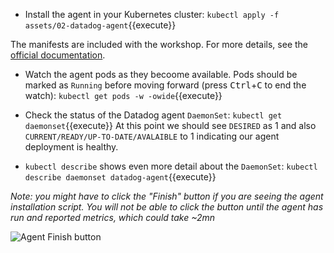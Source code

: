 * Install the agent in your Kubernetes cluster:
`kubectl apply -f assets/02-datadog-agent`{{execute}}

The manifests are included with the workshop. For more details, see the [official documentation](https://docs.datadoghq.com/agent/kubernetes/daemonset_setup/).

* Watch the agent pods as they becoome available. Pods should be marked as `Running` before moving forward (press
<kbd>Ctrl</kbd>+<kbd>C</kbd> to end the watch):
`kubectl get pods -w -owide`{{execute}}

* Check the status of the Datadog agent `DaemonSet`: 
`kubectl get daemonset`{{execute}}
At this point we should see `DESIRED` as 1 and also
`CURRENT/READY/UP-TO-DATE/AVALAIBLE` to 1 indicating our agent deployment is
healthy.

* `kubectl describe` shows even more detail about the `DaemonSet`:
`kubectl describe daemonset datadog-agent`{{execute}}

_Note: you might have to click the "Finish" button if you are seeing the agent
installation script. You will not be able to click the button until the agent has
run and reported metrics, which could take ~2mn_

![Agent Finish button](https://cl.ly/37017b1ed29c/Screenshot%2525202019-07-10%252520at%25252012.01.18.png)
